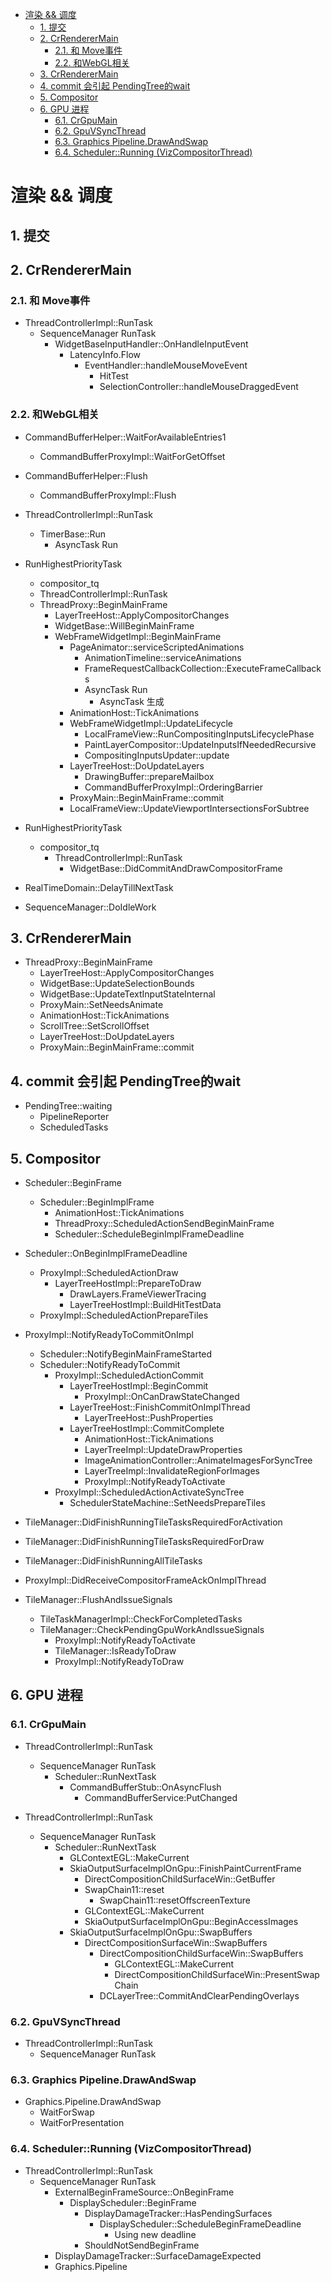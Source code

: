 - [渲染 && 调度](#渲染--调度)
	- [1. 提交](#1-提交)
	- [2. CrRendererMain](#2-crrenderermain)
		- [2.1. 和 Move事件](#21-和-move事件)
		- [2.2. 和WebGL相关](#22-和webgl相关)
	- [3. CrRendererMain](#3-crrenderermain)
	- [4. commit 会引起 PendingTree的wait](#4-commit-会引起-pendingtree的wait)
	- [5. Compositor](#5-compositor)
	- [6. GPU 进程](#6-gpu-进程)
		- [6.1. CrGpuMain](#61-crgpumain)
		- [6.2. GpuVSyncThread](#62-gpuvsyncthread)
		- [6.3. Graphics Pipeline.DrawAndSwap](#63-graphics-pipelinedrawandswap)
		- [6.4. Scheduler::Running (VizCompositorThread)](#64-schedulerrunning-vizcompositorthread)

# 渲染 && 调度

## 1. 提交

## 2. CrRendererMain

### 2.1. 和 Move事件

+ ThreadControllerImpl::RunTask
    - SequenceManager RunTask
        * WidgetBaseInputHandler::OnHandleInputEvent
            + LatencyInfo.Flow
                - EventHandler::handleMouseMoveEvent
                    * HitTest
                    * SelectionController::handleMouseDraggedEvent

### 2.2. 和WebGL相关

+ CommandBufferHelper::WaitForAvailableEntries1
	- CommandBufferProxyImpl::WaitForGetOffset


+ CommandBufferHelper::Flush
    - CommandBufferProxyImpl::Flush


+ ThreadControllerImpl::RunTask
	- TimerBase::Run
		* AsyncTask Run


+ RunHighestPriorityTask
	- compositor_tq
	- ThreadControllerImpl::RunTask
	- ThreadProxy::BeginMainFrame
		* LayerTreeHost::ApplyCompositorChanges
		* WidgetBase::WillBeginMainFrame
		* WebFrameWidgetImpl::BeginMainFrame
			+ PageAnimator::serviceScriptedAnimations
				- AnimationTimeline::serviceAnimations
				- FrameRequestCallbackCollection::ExecuteFrameCallbacks
				- AsyncTask Run
                	* AsyncTask 生成
			+ AnimationHost::TickAnimations
        	+ WebFrameWidgetImpl::UpdateLifecycle
				- LocalFrameView::RunCompositingInputsLifecyclePhase
				- PaintLayerCompositor::UpdateInputsIfNeededRecursive
				- CompositingInputsUpdater::update
			+ LayerTreeHost::DoUpdateLayers
				- DrawingBuffer::prepareMailbox
				- CommandBufferProxyImpl::OrderingBarrier
			+ ProxyMain::BeginMainFrame::commit
			+ LocalFrameView::UpdateViewportIntersectionsForSubtree


+ RunHighestPriorityTask
	- compositor_tq
		* ThreadControllerImpl::RunTask
        	+ WidgetBase::DidCommitAndDrawCompositorFrame


+ RealTimeDomain::DelayTillNextTask

+ SequenceManager::DoIdleWork

## 3. CrRendererMain

+ ThreadProxy::BeginMainFrame
	- LayerTreeHost::ApplyCompositorChanges
	- WidgetBase::UpdateSelectionBounds
	- WidgetBase::UpdateTextInputStateInternal
	- ProxyMain::SetNeedsAnimate
	- AnimationHost::TickAnimations
	- ScrollTree::SetScrollOffset
	- LayerTreeHost::DoUpdateLayers
	- ProxyMain::BeginMainFrame::commit

## 4. commit 会引起 PendingTree的wait

+ PendingTree::waiting
	- PipelineReporter
	- ScheduledTasks

## 5. Compositor

+ Scheduler::BeginFrame
	- Scheduler::BeginImplFrame
		* AnimationHost::TickAnimations
		* ThreadProxy::ScheduledActionSendBeginMainFrame
		* Scheduler::ScheduleBeginImplFrameDeadline


+ Scheduler::OnBeginImplFrameDeadline
	- ProxyImpl::ScheduledActionDraw
		* LayerTreeHostImpl::PrepareToDraw
			+ DrawLayers.FrameViewerTracing
			+ LayerTreeHostImpl::BuildHitTestData
	- ProxyImpl::ScheduledActionPrepareTiles


+ ProxyImpl::NotifyReadyToCommitOnImpl
	- Scheduler::NotifyBeginMainFrameStarted
	- Scheduler::NotifyReadyToCommit
		* ProxyImpl::ScheduledActionCommit
			+ LayerTreeHostImpl::BeginCommit
				- ProxyImpl::OnCanDrawStateChanged
			+ LayerTreeHost::FinishCommitOnImplThread
				- LayerTreeHost::PushProperties
			+ LayerTreeHostImpl::CommitComplete
				- AnimationHost::TickAnimations
				- LayerTreeImpl::UpdateDrawProperties
				- ImageAnimationController::AnimateImagesForSyncTree
				- LayerTreeImpl::InvalidateRegionForImages
				- ProxyImpl::NotifyReadyToActivate
		* ProxyImpl::ScheduledActionActivateSyncTree
			+ SchedulerStateMachine::SetNeedsPrepareTiles


+ TileManager::DidFinishRunningTileTasksRequiredForActivation

+ TileManager::DidFinishRunningTileTasksRequiredForDraw

+ TileManager::DidFinishRunningAllTileTasks

+ ProxyImpl::DidReceiveCompositorFrameAckOnImplThread


+ TileManager::FlushAndIssueSignals
	- TileTaskManagerImpl::CheckForCompletedTasks
	- TileManager::CheckPendingGpuWorkAndIssueSignals
		* ProxyImpl::NotifyReadyToActivate
		* TileManager::IsReadyToDraw
		* ProxyImpl::NotifyReadyToDraw

## 6. GPU 进程

### 6.1. CrGpuMain

+ ThreadControllerImpl::RunTask
    - SequenceManager RunTask
        * Scheduler::RunNextTask
            + CommandBufferStub::OnAsyncFlush
                - CommandBufferService:PutChanged

+ ThreadControllerImpl::RunTask
    - SequenceManager RunTask
        * Scheduler::RunNextTask
            + GLContextEGL::MakeCurrent
            + SkiaOutputSurfaceImplOnGpu::FinishPaintCurrentFrame
                - DirectCompositionChildSurfaceWin::GetBuffer
                - SwapChain11::reset
                    * SwapChain11::resetOffscreenTexture
                - GLContextEGL::MakeCurrent
                - SkiaOutputSurfaceImplOnGpu::BeginAccessImages
            + SkiaOutputSurfaceImplOnGpu::SwapBuffers
            	- DirectCompositionSurfaceWin::SwapBuffers
                    * DirectCompositionChildSurfaceWin::SwapBuffers
                        - GLContextEGL::MakeCurrent
                        - DirectCompositionChildSurfaceWin::PresentSwapChain
                    * DCLayerTree::CommitAndClearPendingOverlays

### 6.2. GpuVSyncThread

+ ThreadControllerImpl::RunTask
    - SequenceManager RunTask

### 6.3. Graphics Pipeline.DrawAndSwap

+ Graphics.Pipeline.DrawAndSwap
    - WaitForSwap
    - WaitForPresentation

### 6.4. Scheduler::Running (VizCompositorThread)

+ ThreadControllerImpl::RunTask
    - SequenceManager RunTask
        * ExternalBeginFrameSource::OnBeginFrame
            + DisplayScheduler::BeginFrame
                - DisplayDamageTracker::HasPendingSurfaces
                    * DisplayScheduler::ScheduleBeginFrameDeadline
                        + Using new deadline
                - ShouldNotSendBeginFrame
        * DisplayDamageTracker::SurfaceDamageExpected
        * Graphics.Pipeline